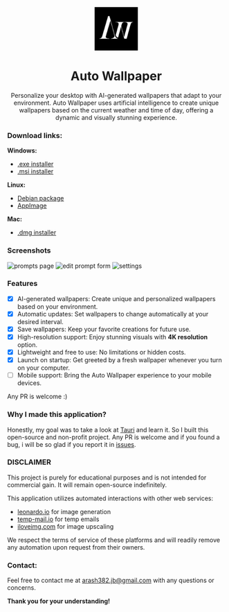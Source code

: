 <div align="center">
   <img width="100" height="100" src="apps/tauri-app/src-tauri/icons/icon.png" />

   <h1>Auto Wallpaper</h1>
   <p>Personalize your desktop with AI-generated wallpapers that adapt to your environment. Auto Wallpaper uses artificial intelligence to create unique wallpapers based on the current weather and time of day, offering a dynamic and visually stunning experience.</p>
</div>

### Download links:

**Windows:**  
   - [.exe installer](https://github.com/auto-wallpaper/auto-wallpaper/releases/latest/download/Auto.Wallpaper_0.1.8_x64-setup.exe) 
   - [.msi installer](https://github.com/auto-wallpaper/auto-wallpaper/releases/latest/download/Auto.Wallpaper_0.1.8_x64_en-US.msi)

**Linux:** 
   - [Debian package](https://github.com/auto-wallpaper/auto-wallpaper/releases/latest/download/auto-wallpaper_0.1.8_amd64.deb) 
   - [AppImage](https://github.com/auto-wallpaper/auto-wallpaper/releases/latest/download/auto-wallpaper_0.1.8_amd64.AppImage)
   
**Mac:** 
   - [.dmg installer](https://github.com/auto-wallpaper/auto-wallpaper/releases/latest/download/Auto.Wallpaper_0.1.8_x64.dmg)

### Screenshots

![prompts page](https://github.com/auto-wallpaper/auto-wallpaper/assets/52349766/31743eea-95f8-42db-bd21-89b36ceb30b7)
![edit prompt form](https://github.com/auto-wallpaper/auto-wallpaper/assets/52349766/dffab9e1-907b-45c3-a78f-606ac77c4652)
![settings](https://github.com/auto-wallpaper/auto-wallpaper/assets/52349766/5d231b57-2ac0-4de1-9159-ae4bdef927b0)

### Features

- [x] AI-generated wallpapers: Create unique and personalized wallpapers based on your environment.
- [x] Automatic updates: Set wallpapers to change automatically at your desired interval.
- [x] Save wallpapers: Keep your favorite creations for future use.
- [x] High-resolution support: Enjoy stunning visuals with **4K resolution** option.
- [x] Lightweight and free to use: No limitations or hidden costs.
- [x] Launch on startup: Get greeted by a fresh wallpaper whenever you turn on your computer.
- [ ] Mobile support: Bring the Auto Wallpaper experience to your mobile devices.

Any PR is welcome :)

### Why I made this application?
Honestly, my goal was to take a look at [Tauri](https://tauri.app/) and learn it. So I built this open-source and non-profit project. Any PR is welcome and if you found a bug, i will be so glad if you report it in [issues](https://github.com/auto-wallpaper/auto-wallpaper/issues).

### DISCLAIMER
This project is purely for educational purposes and is not intended for commercial gain. It will remain open-source indefinitely.

This application utilizes automated interactions with other web services:
- [leonardo.io](https://leonardo.io/) for image generation 
- [temp-mail.io](https://temp-mail.io/) for temp emails
- [iloveimg.com](https://www.iloveimg.com/upscale-image) for image upscaling

We respect the terms of service of these platforms and will readily remove any automation upon request from their owners.

### Contact:

Feel free to contact me at arash382.jb@gmail.com with any questions or concerns.

**Thank you for your understanding!**